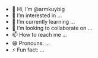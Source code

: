- 👋 Hi, I’m @armkuybig
- 👀 I’m interested in ...
- 🌱 I’m currently learning ...
- 💞️ I’m looking to collaborate on ...
- 📫 How to reach me ...
- 😄 Pronouns: ...
- ⚡ Fun fact: ...

<!---
armkuybig/armkuybig is a ✨ special ✨ repository because its `README.md` (this file) appears on your GitHub profile.
You can click the Preview link to take a look at your changes.
--->

